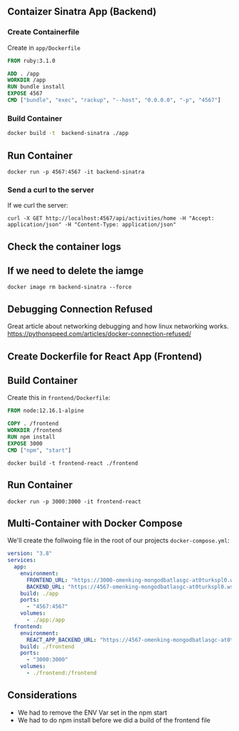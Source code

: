 ## Contaizer  Sinatra App (Backend)


### Create Containerfile

Create in `app/Dockerfile`

```dockerfile
FROM ruby:3.1.0

ADD . /app
WORKDIR /app
RUN bundle install
EXPOSE 4567
CMD ["bundle", "exec", "rackup", "--host", "0.0.0.0", "-p", "4567"]
```

### Build Container

```sh
docker build -t  backend-sinatra ./app
 ```

 ## Run Container

 ```
 docker run -p 4567:4567 -it backend-sinatra
 ```


### Send a curl to the server

If we curl the server:
```
curl -X GET http://localhost:4567/api/activities/home -H "Accept: application/json" -H "Content-Type: application/json"
```

 ## Check the container logs


 ## If we need to delete the iamge

 ```
 docker image rm backend-sinatra --force
 ```

## Debugging Connection Refused

Great article about networking debugging and how linux networking works.
https://pythonspeed.com/articles/docker-connection-refused/

## Create Dockerfile for React App (Frontend)

## Build Container

Create this in `frontend/Dockerfile`:

```dockerfile
FROM node:12.16.1-alpine

COPY . /frontend
WORKDIR /frontend
RUN npm install
EXPOSE 3000
CMD ["npm", "start"]
```

```
docker build -t frontend-react ./frontend
```

 ## Run Container

 ```
 docker run -p 3000:3000 -it frontend-react
 ```

## Multi-Container with Docker Compose

We'll create the follwoing file in the root of our projects `docker-compose.yml`:

```yaml
version: "3.8"
services:
  app:
    environment:
      FRONTEND_URL: "https://3000-omenking-mongodbatlasgc-at0turkspl0.ws-us77.gitpod.io"
      BACKEND_URL: "https://4567-omenking-mongodbatlasgc-at0turkspl0.ws-us77.gitpod.io"
    build: ./app
    ports:
      - "4567:4567"
    volumes:
      - ./app:/app
  frontend:
    environment:
      REACT_APP_BACKEND_URL: "https://4567-omenking-mongodbatlasgc-at0turkspl0.ws-us77.gitpod.io"
    build: ./frontend
    ports:
      - "3000:3000"
    volumes:
      - ./frontend:/frontend
```

## Considerations

- We had to remove the ENV Var set in the npm start
- We had to do npm install before we did a build of the frontend file